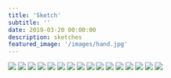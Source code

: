 ```yaml
---
title: 'Sketch'
subtitle: ''
date: 2019-03-20 00:00:00
description: sketches
featured_image: '/images/hand.jpg'
---
```


<div class="gallery" data-columns="3">
	<img src="/images/sketch/01.jpg">
	<img src="/images/sketch/02.jpg">
	<img src="/images/sketch/03.jpg">
	<img src="/images/sketch/04.jpg">
	<img src="/images/sketch/05.jpg">
	<img src="/images/sketch/06.jpg">
	<img src="/images/sketch/07.jpg">
	<img src="/images/sketch/08.jpg">
	<img src="/images/sketch/09.jpg">
	<img src="/images/sketch/10.jpeg">
	<img src="/images/sketch/11.jpeg">
	<img src="/images/sketch/12.jpeg">
	<img src="/images/sketch/13.jpg">
	<img src="/images/sketch/14.jpg">
	<img src="/images/sketch/15.jpg">
	<img src="/images/sketch/16.jpg">
</div>
